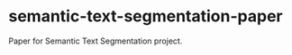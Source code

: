 semantic-text-segmentation-paper
================================

Paper for Semantic Text Segmentation project.
